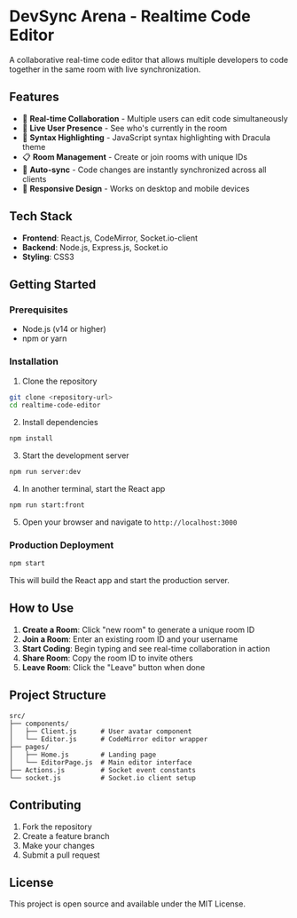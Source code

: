 # DevSync Arena - Realtime Code Editor

A collaborative real-time code editor that allows multiple developers to code together in the same room with live synchronization.

## Features

- 🚀 **Real-time Collaboration** - Multiple users can edit code simultaneously
- 👥 **Live User Presence** - See who's currently in the room
- 🎨 **Syntax Highlighting** - JavaScript syntax highlighting with Dracula theme
- 📋 **Room Management** - Create or join rooms with unique IDs
- 🔄 **Auto-sync** - Code changes are instantly synchronized across all clients
- 📱 **Responsive Design** - Works on desktop and mobile devices

## Tech Stack

- **Frontend**: React.js, CodeMirror, Socket.io-client
- **Backend**: Node.js, Express.js, Socket.io
- **Styling**: CSS3


## Getting Started

### Prerequisites

- Node.js (v14 or higher)
- npm or yarn

### Installation

1. Clone the repository
```bash
git clone <repository-url>
cd realtime-code-editor
```
2. Install dependencies
```bash
npm install
```

3. Start the development server
```bash
npm run server:dev
```

4. In another terminal, start the React app
```bash
npm run start:front
```

5. Open your browser and navigate to `http://localhost:3000`

### Production Deployment

```bash
npm start
```

This will build the React app and start the production server.

## How to Use

1. **Create a Room**: Click "new room" to generate a unique room ID
2. **Join a Room**: Enter an existing room ID and your username
3. **Start Coding**: Begin typing and see real-time collaboration in action
4. **Share Room**: Copy the room ID to invite others
5. **Leave Room**: Click the "Leave" button when done

## Project Structure

```
src/
├── components/
│   ├── Client.js      # User avatar component
│   └── Editor.js      # CodeMirror editor wrapper
├── pages/
│   ├── Home.js        # Landing page
│   └── EditorPage.js  # Main editor interface
├── Actions.js         # Socket event constants
└── socket.js          # Socket.io client setup
```

## Contributing

1. Fork the repository
2. Create a feature branch
3. Make your changes
4. Submit a pull request

## License

This project is open source and available under the MIT License.
